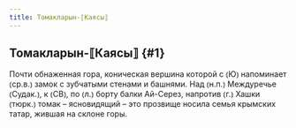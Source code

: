 ```yaml
---
title: Томакларын-⟦Каясы⟧
---
```

## Томакларын-⟦Каясы⟧ {#1}

Почти обнаженная гора, коническая вершина которой с ⦅Ю⦆ напоминает ⦅ср.в.⦆ замок с зубчатыми стенами и башнями. Над ⦅н.п.⦆ Междуречье ⦅Судак.⦆, к ⦅СВ⦆, по ⦅л.⦆ борту балки Ай-Серез, напротив ⦅г.⦆ Хашки ⦅тюрк.⦆ томак – ясновидящий – это прозвище носила семья крымских татар, жившая на склоне горы.
